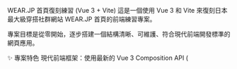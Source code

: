 WEAR.JP 首頁復刻練習 (Vue 3 + Vite)
這是一個使用 Vue 3 和 Vite 來復刻日本最大級穿搭社群網站 WEAR.JP 首頁的前端練習專案。

專案目標是從零開始，逐步搭建一個結構清晰、可維護、符合現代前端開發標準的網頁應用。

✨ 專案特色
現代前端框架：使用最新的 Vue 3 Composition API (<script setup>)。

極速開發體驗：基於 Vite 進行專案建構與開發，享受閃電般的熱重載。

專業專案架構：採用 features、views、components 的分層結構，易於擴展與維護。

自動化程式碼品質管理：整合 ESLint 和 Prettier，透過 npm run lint 和 npm run format 實現一鍵檢查與格式化。

持續整合/持續部署 (CI/CD)：透過 GitHub Actions 自動化程式碼品質檢查與部署。

🛠️ 技術棧 (Tech Stack)
框架: Vue 3

建構工具: Vite

程式碼品質: ESLint (v9)

程式碼風格: Prettier

自動化: GitHub Actions

🚀 快速開始
1. 安裝依賴
npm install

2. 啟動開發伺服器
npm run dev

3. 打包用於生產環境
npm run build

4. 程式碼品質檢查與格式化
# 執行 ESLint 檢查並自動修正
npm run lint

# 執行 Prettier 格式化所有檔案
npm run format

部署
本專案已設定 GitHub Actions，當有新的程式碼推送到 main 分支時，將會自動執行程式碼品質檢查，並將打包後的專案部署到 GitHub Pages。